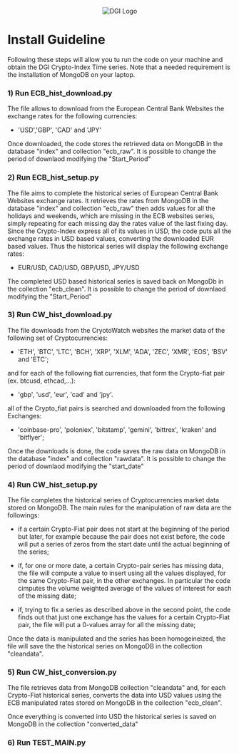 <p align="center">
  <img src="https://dgi.io/img/logo/dgi-logo.svg?raw=true" alt="DGI Logo"/>
</p>


# Install Guideline

Following these steps will allow you tu run the code on your machine and obtain the DGI Crypto-Index Time series.
Note that a needed requirement is the installation of MongoDB on your laptop.

### 1) Run ECB_hist_download.py

The file allows to download from the European Central Bank Websites the exchange rates for the following currencies:
* 'USD','GBP', 'CAD' and 'JPY'

Once downloaded, the code stores the retrieved data on MongoDB in the database "index" and collection "ecb_raw". 
It is possible to change the period of downlaod modifying the "Start_Period"

### 2) Run ECB_hist_setup.py

The file aims to complete the historical series of European Central Bank Websites exchange rates.
It retrieves the rates from MongoDB in the database "index" and collection "ecb_raw" then adds values for all the holidays and weekends, which are missing in the ECB websites series, simply repeating for each missing day the rates value of the last fixing day. 
Since the Crypto-Index express all of its values in USD, the code puts all the exchange rates in USD based values, converting the downloaded EUR based values. Thus the historical series will display the following exchange rates:
* EUR/USD, CAD/USD, GBP/USD, JPY/USD

The completed USD based historical series is saved back on MongoDb in the collection "ecb_clean".
It is possible to change the period of downlaod modifying the "Start_Period"

### 3) Run CW_hist_download.py

The file downloads from the CryotoWatch websites the market data of the following set of Cryptocurrencies: 

* 'ETH', 'BTC', 'LTC', 'BCH', 'XRP', 'XLM', 'ADA', 'ZEC', 'XMR', 'EOS', 'BSV' and 'ETC';

and for each of the following fiat currencies, that form the Crypto-fiat pair (ex. btcusd, ethcad,...):

* 'gbp', 'usd', 'eur', 'cad' and 'jpy'.

all of the Crypto_fiat pairs is searched and downloaded from the following Exchanges:

* 'coinbase-pro', 'poloniex', 'bitstamp', 'gemini', 'bittrex', 'kraken' and 'bitflyer';

Once the downloads is done, the code saves the raw data on MongoDB in the database "index" and collection "rawdata". 
It is possible to change the period of downlaod modifying the "start_date"

### 4) Run CW_hist_setup.py

The file completes the historical series of Cryptocurrencies market data stored on MongoDB.
The main rules for the manipulation of raw data are the followings:

* if a certain Crypto-Fiat pair does not start at the beginning of the period but later, for example because the pair does not exist before, the code will put a series of zeros from the start date until the actual beginning of the series;

* if, for one or more date, a certain Crypto-pair series has missing data, the file will compute a value to insert using all the values displayed, for the same Crypto-Fiat pair, in the other exchanges. In particular the code cimputes the volume weighted average of the values of interest for each of the missing date;

* if, trying to fix a series as described above in the second point, the code finds out that just one exchange has the values for a certain Crypto-Fiat pair, the file will put a 0-values array for all the missing date;

Once the data is manipulated and the series has been homogeineized, the file will save the the historical series on MongoDB in the collection "cleandata".

### 5) Run CW_hist_conversion.py

The file retrieves data from MongoDB collection "cleandata" and, for each Crypto-Fiat historical series, converts the data into USD values using the ECB manipulated rates stored on MongoDB in the collection "ecb_clean".

Once everything is converted into USD the historical series is saved on MongoDB in the collection "converted_data"

### 6) Run TEST_MAIN.py

